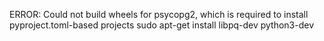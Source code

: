 ERROR: Could not build wheels for psycopg2, which is required to install pyproject.toml-based projects
sudo apt-get install libpq-dev python3-dev